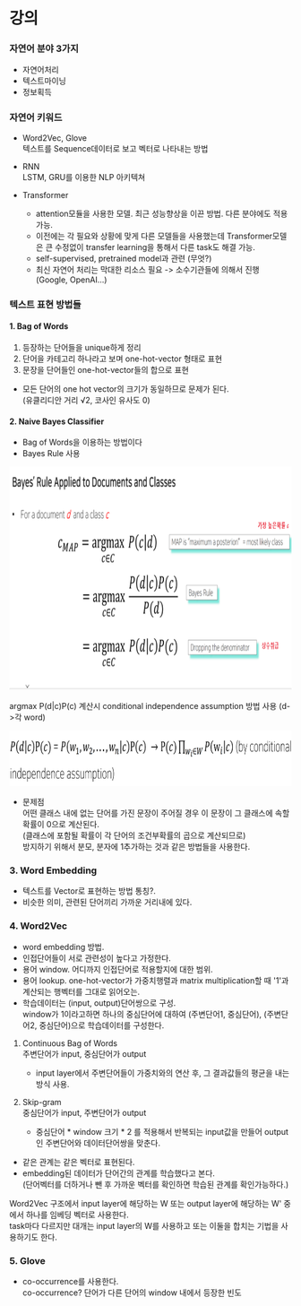 # 강의 

### 자연어 분야 3가지

* 자연어처리
* 텍스트마이닝
* 정보획득

### 자연어 키워드

* Word2Vec, Glove   
텍스트를 Sequence데이터로 보고 벡터로 나타내는 방법

* RNN  
LSTM, GRU를 이용한 NLP 아키텍쳐

* Transformer   
  * attention모듈을 사용한 모델. 최근 성능향상을 이끈 방법. 다른 분야에도 적용가능.  
  * 이전에는 각 필요와 상황에 맞게 다른 모델들을 사용했는데 Transformer모델은 큰 수정없이 transfer learning을 통해서 다른 task도 해결 가능.
  * self-supervised, pretrained model과 관련 (무엇?)
  * 최신 자연어 처리는 막대한 리소스 필요 -> 소수기관들에 의해서 진행 (Google, OpenAI...)  


### 텍스트 표현 방법들

#### 1. Bag of Words

1. 등장하는 단어들을 unique하게 정리
2. 단어을 카테고리 하나라고 보며 one-hot-vector 형태로 표현
3. 문장을 단어들인 one-hot-vector들의 합으로 표현

* 모든 단어의 one hot vector의 크기가 동일하므로 문제가 된다.  
(유클리디안 거리 √2, 코사인 유사도 0)

#### 2. Naive Bayes Classifier

* Bag of Words을 이용하는 방법이다  
* Bayes Rule 사용  

<img src="https://github.com/bitwarrior1/bcaitech/blob/main/new/img/board1.png" width=700 height=400 />

argmax P(d|c)P(c) 계산시 conditional independence assumption 방법 사용 (d->각 word)

<img src="https://github.com/bitwarrior1/bcaitech/blob/main/new/img/board2.png" width=700 height=100 />

* 문제점  
어떤 클래스 내에 없는 단어를 가진 문장이 주어질 경우 이 문장이 그 클래스에 속할 확률이 0으로 계산된다.   
(클래스에 포함될 확률이 각 단어의 조건부확률의 곱으로 계산되므로)   
방지하기 위해서 분모, 분자에 1추가하는 것과 같은 방법들을 사용한다.

### 3. Word Embedding

* 텍스트를 Vector로 표현하는 방법 통칭?.
* 비슷한 의미, 관련된 단어끼리 가까운 거리내에 있다.

### 4. Word2Vec

* word embedding 방법.
* 인접단어들이 서로 관련성이 높다고 가정한다.
* 용어 window. 어디까지 인접단어로 적용할지에 대한 범위. 
* 용어 lookup. one-hot-vector가 가중치행렬과 matrix multiplication할 때 '1'과 계산되는 행벡터를 그대로 읽어오는.
* 학습데이터는 (input, output)단어쌍으로 구성.  
  window가 1이라고하면 하나의 중심단어에 대하여 (주변단어1, 중심단어), (주변단어2, 중심단어)으로 학습데이터를 구성한다.  


1. Continuous Bag of Words  
  주변단어가 input, 중심단어가 output  
    * input layer에서 주변단어들이 가중치와의 연산 후, 그 결과값들의 평균을 내는 방식 사용.

2. Skip-gram  
  중심단어가 input, 주변단어가 output
    * 중심단어 * window 크기 * 2 를 적용해서 반복되는 input값을 만들어 output인 주변단어와 데이터단어쌍을 맞춘다.

* 같은 관계는 같은 벡터로 표현된다.
* embedding된 데이터가 단어간의 관계를 학습했다고 본다.  
  (단어벡터를 더하거나 뺀 후 가까운 벡터를 확인하면 학습된 관계를 확인가능하다.)

Word2Vec 구조에서 input layer에 해당하는 W 또는
output layer에 해당하는 W' 중에서 하나를 임베딩 벡터로 사용한다.  
task마다 다르지만 대개는 input layer의 W를 사용하고 또는 이둘을 합치는 기법을 사용하기도 한다.

### 5. Glove

* co-occurrence를 사용한다.  
  co-occurrence? 단어가 다른 단어의 window 내에서 등장한 빈도
